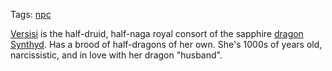 Tags: [npc](NPCs)

[Versisi](Versisi) is the half-druid, half-naga royal consort of the sapphire [dragon](Dragons) [Synthyd](Synthyd). Has a brood of half-dragons of her own. She's 1000s of years old, narcissistic, and in love with her dragon "husband".
